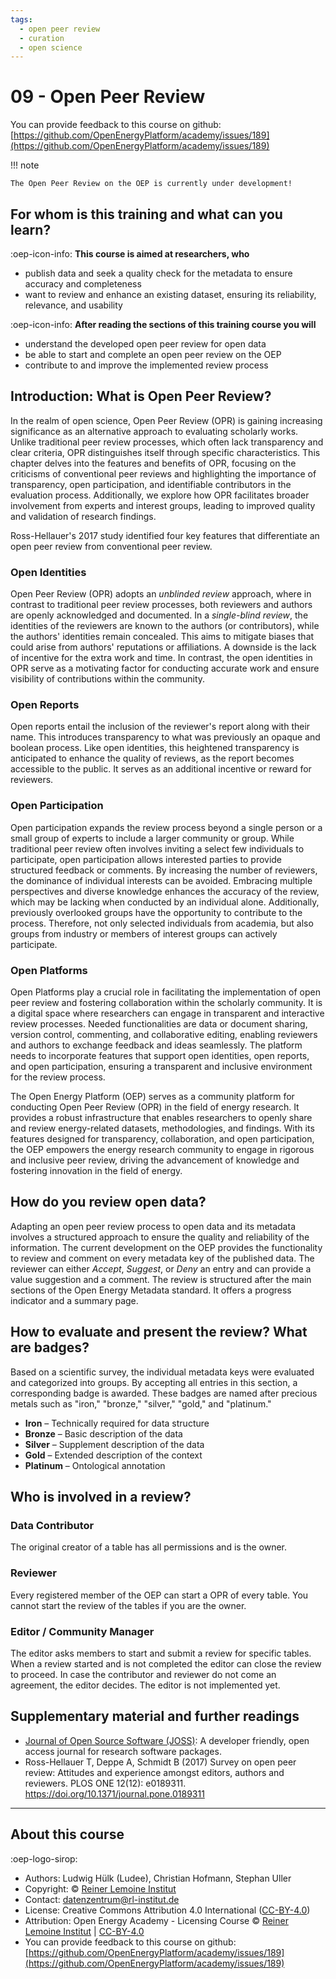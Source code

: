 ```yaml
---
tags:
  - open peer review
  - curation
  - open science
---
```


# 09 - Open Peer Review

You can provide feedback to this course on github: [https://github.com/OpenEnergyPlatform/academy/issues/189](https://github.com/OpenEnergyPlatform/academy/issues/189)

!!! note 

    The Open Peer Review on the OEP is currently under development!


## For whom is this training and what can you learn?

:oep-icon-info: **This course is aimed at researchers, who**

- publish data and seek a quality check for the metadata to ensure accuracy and completeness
- want to review and enhance an existing dataset, ensuring its reliability, relevance, and usability

:oep-icon-info: **After reading the sections of this training course you will**

- understand the developed open peer review for open data
- be able to start and complete an open peer review on the OEP
- contribute to and improve the implemented review process

## Introduction: What is Open Peer Review?

In the realm of open science, Open Peer Review (OPR) is gaining increasing 
significance as an alternative approach to evaluating scholarly works. 
Unlike traditional peer review processes, which often lack transparency 
and clear criteria, OPR distinguishes itself through specific characteristics. 
This chapter delves into the features and benefits of OPR, focusing on the 
criticisms of conventional peer reviews and highlighting the importance of 
transparency, open participation, and identifiable contributors in the 
evaluation process. 
Additionally, we explore how OPR facilitates broader involvement from experts 
and interest groups, leading to improved quality and validation of research findings.

Ross-Hellauer's 2017 study identified four key features that differentiate 
an open peer review from conventional peer review.

### Open Identities
Open Peer Review (OPR) adopts an _unblinded review_ approach, where in contrast 
to traditional peer review processes, both reviewers and authors
are openly acknowledged and documented. 
In a _single-blind review_, the identities of the reviewers are known to the 
authors (or contributors), while the authors' identities remain concealed.
This aims to mitigate biases that could arise from authors' reputations or 
affiliations.
A downside is the lack of incentive for the extra work and time. 
In contrast, the open identities in OPR serve as a motivating factor for 
conducting accurate work and ensure visibility of contributions within the community.

### Open Reports
Open reports entail the inclusion of the reviewer's report along with their name. 
This introduces transparency to what was previously an opaque and boolean process.
Like open identities, this heightened transparency is anticipated to enhance 
the quality of reviews, as the report becomes accessible to the public. 
It serves as an additional incentive or reward for reviewers. 

### Open Participation
Open participation expands the review process beyond a single person or a small 
group of experts to include a larger community or group. 
While traditional peer review often involves inviting a select few individuals 
to participate, open participation allows interested parties to provide 
structured feedback or comments. 
By increasing the number of reviewers, the dominance of individual interests 
can be avoided. 
Embracing multiple perspectives and diverse knowledge enhances the accuracy 
of the review, which may be lacking when conducted by an individual alone. 
Additionally, previously overlooked groups have the opportunity to contribute 
to the process. 
Therefore, not only selected individuals from academia, but also groups 
from industry or members of interest groups can actively participate. 

### Open Platforms
Open Platforms play a crucial role in facilitating the implementation of 
open peer review and fostering collaboration within the scholarly community. 
It is a digital space where researchers can engage in transparent and 
interactive review processes. 
Needed functionalities are data or document sharing, version control, 
commenting, and collaborative editing, enabling reviewers and authors to 
exchange feedback and ideas seamlessly. 
The platform needs to incorporate features that support 
open identities, open reports, and open participation, ensuring a transparent 
and inclusive environment for the review process. 

The Open Energy Platform (OEP) serves as a community platform for conducting 
Open Peer Review (OPR) in the field of energy research. 
It provides a robust infrastructure that enables researchers to openly 
share and review energy-related datasets, methodologies, and findings. 
With its features designed for transparency, collaboration, 
and open participation, the OEP empowers the energy research community 
to engage in rigorous and inclusive peer review, driving the advancement 
of knowledge and fostering innovation in the field of energy.

## How do you review open data?

Adapting an open peer review process to open data and its metadata 
involves a structured approach to ensure the quality and reliability 
of the information.
The current development on the OEP provides the functionality to review 
and comment on every metadata key of the published data.
The reviewer can either _Accept_, _Suggest_, or _Deny_ an entry and can 
provide a value suggestion and a comment.
The review is structured after the main sections of the Open Energy Metadata 
standard.
It offers a progress indicator and a summary page.


## How to evaluate and present the review? What are badges?

Based on a scientific survey, the individual metadata keys were evaluated and 
categorized into groups. By accepting all entries in this section, 
a corresponding badge is awarded. These badges are named after precious metals 
such as "iron," "bronze," "silver," "gold," and "platinum."

- **Iron** – Technically required for data structure
- **Bronze** – Basic description of the data
- **Silver** – Supplement description of the data
- **Gold** – Extended description of the context
- **Platinum** – Ontological annotation


## Who is involved in a review?

### Data Contributor

The original creator of a table has all permissions and is the owner.

### Reviewer

Every registered member of the OEP can start a OPR of every table.
You cannot start the review of the tables if you are the owner.

### Editor / Community Manager

The editor asks members to start and submit a review for specific tables.
When a review started and is not completed the editor can close the review to proceed.
In case the contributor and reviewer do not come an agreement, the editor decides.
The editor is not implemented yet.

## Supplementary material and further readings

- [Journal of Open Source Software (JOSS)](https://joss.theoj.org/): A developer friendly, open access journal for research software packages.
- Ross-Hellauer T, Deppe A, Schmidt B (2017) Survey on open peer review: Attitudes and experience amongst editors, authors and reviewers. PLOS ONE 12(12): e0189311. https://doi.org/10.1371/journal.pone.0189311

---

## About this course

:oep-logo-sirop:

- Authors: Ludwig Hülk (Ludee), Christian Hofmann, Stephan Uller
- Copyright: © [Reiner Lemoine Institut](https://reiner-lemoine-institut.de/)
- Contact: datenzentrum@rl-institut.de
- License: Creative Commons Attribution 4.0 International ([CC-BY-4.0](https://creativecommons.org/licenses/by/4.0/deed.en))
- Attribution: Open Energy Academy - Licensing Course © [Reiner Lemoine Institut](https://reiner-lemoine-institut.de/) | [CC-BY-4.0](https://creativecommons.org/licenses/by/4.0/deed.en)
- You can provide feedback to this course on github: [https://github.com/OpenEnergyPlatform/academy/issues/189](https://github.com/OpenEnergyPlatform/academy/issues/189)
